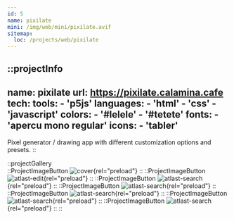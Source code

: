 ```yaml
---
id: 5
name: pixilate
mini: /img/web/mini/pixilate.avif
sitemap:
  loc: /projects/web/pixilate
---
```


::projectInfo
---
name: pixilate
url: https://pixilate.calamina.cafe
tech: 
    tools:
      - 'p5js'
    languages:
      - 'html'
      - 'css'
      - 'javascript'
    colors:
      - '#lelele'
      - '#tetete'
    fonts:
      - 'apercu mono regular'
    icons:
      - 'tabler'
---
Pixel generator / drawing app with different customization options and presets.
::

::projectGallery  
  ::ProjectImageButton
    ![cover](/img/web/pixilate.avif){rel="preload"}
  ::
  ::ProjectImageButton
    ![atlast-edit](/img/web/pixilate/pixilate-adn.avif){rel="preload"}
  ::
  ::ProjectImageButton
    ![atlast-search](/img/web/pixilate/pixilate-adnpretty.avif){rel="preload"}
  :: 
  ::ProjectImageButton
    ![atlast-search](/img/web/pixilate/pixilate-large.avif){rel="preload"}
  :: 
  ::ProjectImageButton
    ![atlast-search](/img/web/pixilate/pixilate-fillfall.avif){rel="preload"}
  :: 
  ::ProjectImageButton
    ![atlast-search](/img/web/pixilate/pixilate-path.avif){rel="preload"}
  :: 
  ::ProjectImageButton
    ![atlast-search](/img/web/pixilate/pixilate-draw.avif){rel="preload"}
  :: 
::

<!-- ::projectFeatures
- Search mimicking DuckDuckGo bangs, with instant results on several search engines,
- 4 different themes, each available in light or dark,
- A 'nsfw' button, toggling an additional category and marked links,
- Themes and nsfw state are stored in local storage for persistance
:: -->